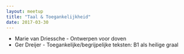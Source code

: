 ```yaml
---
layout: meetup
title: "Taal & Toegankelijkheid"
date: 2017-03-30
---
```


* Marie van Driessche - Ontwerpen voor doven
* Ger Dreijer - Toegankelijke/begrijpelijke teksten: B1 als heilige graal